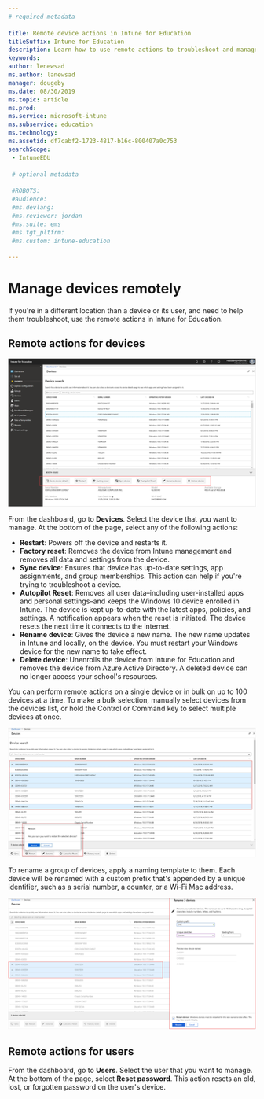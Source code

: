 ```yaml
---
# required metadata

title: Remote device actions in Intune for Education
titleSuffix: Intune for Education
description: Learn how to use remote actions to troubleshoot and manage distant devices.
keywords:
author: lenewsad
ms.author: lanewsad
manager: dougeby
ms.date: 08/30/2019
ms.topic: article
ms.prod:
ms.service: microsoft-intune
ms.subservice: education
ms.technology:
ms.assetid: df7cabf2-1723-4817-b16c-800407a0c753
searchScope:
 - IntuneEDU

 # optional metadata

 #ROBOTS:
 #audience:
 #ms.devlang:
 #ms.reviewer: jordan
 #ms.suite: ems
 #ms.tgt_pltfrm:
 #ms.custom: intune-education

---
```


# Manage devices remotely  

If you're in a different location than a device or its user, and need to help them troubleshoot, use the remote actions in Intune for Education.  


## Remote actions for devices  

[![Example screenshot showing Intune for Education's 7 remote actions.](./media/1812_Intune_EDU_Manage_Remote.png)](./media/1812_Intune_EDU_Manage_Remote.png#lightbox)  

From the dashboard, go to **Devices**. Select the device that you want to manage. At the bottom of the page, select any of the following actions:

- **Restart**: Powers off the device and restarts it.
- **Factory reset**: Removes the device from Intune management and removes all data and settings from the device. 
- **Sync device**: Ensures that device has up-to-date settings, app assignments, and group memberships. This action can help if you're trying to troubleshoot a device.  
- **Autopilot Reset**: Removes all user data&ndash;including user-installed apps and personal settings&ndash;and keeps the Windows 10 device enrolled in Intune. The device is kept up-to-date with the latest apps, policies, and settings. A notification appears when the reset is initiated. The device resets the next time it connects to the internet.  
- **Rename device**: Gives the device a new name. The new name updates in Intune and locally, on the device. You must restart your Windows device for the new name to take effect.  
- **Delete device**: Unenrolls the device from Intune for Education and removes the device from Azure Active Directory. A deleted device can no longer access your school's resources.  

You can perform remote actions on a single device or in bulk on up to 100 devices at a time. To make a bulk selection, manually select devices from the devices list, or hold the Control or Command key to select multiple devices at once. 

[![Example screenshot showing several devices selected, with bulk action confirmation.](./media/bulk-selection-1909-intune-edu.png)](./media/bulk-selection-1909-intune-edu-expanded.png#lightbox)   

To rename a group of devices, apply a naming template to them. Each device will be renamed with a custom prefix that's appended by a unique identifier, such as a serial number, a counter, or a Wi-Fi Mac address.  

[![Example screenshot showing devices selected and rename devices blade and settings.](./media/bulk-rename-1909-intune-edu-expanded.png)](./media/bulk-rename-1909-intune-edu-expanded.png#lightbox)   

## Remote actions for users  

From the dashboard, go to **Users**. Select the user that you want to manage. At the bottom of the page, select **Reset password**. This action resets an old, lost, or forgotten password on the user's device.  
